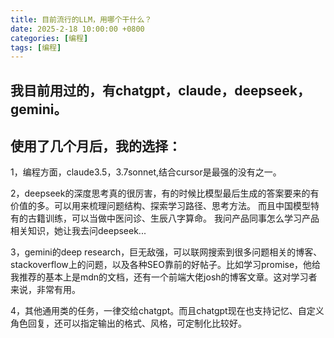 ```yaml
---
title: 目前流行的LLM，用哪个干什么？
date: 2025-2-18 10:00:00 +0800
categories: [编程]
tags: [编程] 
---
```


## 我目前用过的，有chatgpt，claude，deepseek，gemini。

## 使用了几个月后，我的选择：

1，编程方面，claude3.5，3.7sonnet,结合cursor是最强的没有之一。

2，deepseek的深度思考真的很厉害，有的时候比模型最后生成的答案要来的有价值的多。可以用来梳理问题结构、探索学习路径、思考方法。
而且中国模型特有的古籍训练，可以当做中医问诊、生辰八字算命。
我问产品同事怎么学习产品相关知识，她让我去问deepseek...

3，gemini的deep research，巨无敌强，可以联网搜索到很多问题相关的博客、stackoverflow上的问题，以及各种SEO靠前的好帖子。比如学习promise，他给我推荐的基本上是mdn的文档，还有一个前端大佬josh的博客文章。这对学习者来说，非常有用。

4，其他通用类的任务，一律交给chatgpt。而且chatgpt现在也支持记忆、自定义角色回复，还可以指定输出的格式、风格，可定制化比较好。